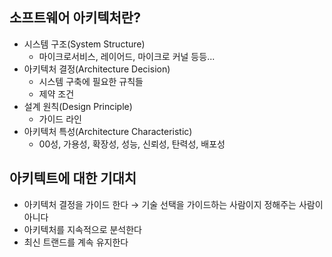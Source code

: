 ## 소프트웨어 아키텍처란?

- 시스템 구조(System Structure)
    - 마이크로서비스, 레이어드, 마이크로 커널 등등...
- 아키텍처 결정(Architecture Decision)
    - 시스템 구축에 필요한 규칙들
    - 제약 조건
- 설계 원칙(Design Principle)
    - 가이드 라인
- 아키텍처 특성(Architecture Characteristic)
    - 00성, 가용성, 확장성, 성능, 신뢰성, 탄력성, 배포성

## 아키텍트에 대한 기대치

- 아키텍처 결정을 가이드 한다 &rarr; 기술 선택을 가이드하는 사람이지 정해주는 사람이 아니다
- 아키텍처를 지속적으로 분석한다
- 최신 트랜드를 계속 유지한다 